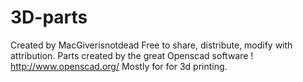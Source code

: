 3D-parts
========
Created by MacGiverisnotdead Free to share, distribute, modify with attribution. 
Parts created  by the great Openscad software !  http://www.openscad.org/
Mostly for for 3d printing.
